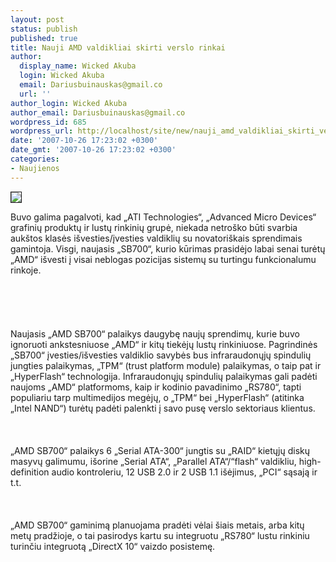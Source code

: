 ```yaml
---
layout: post
status: publish
published: true
title: Nauji AMD valdikliai skirti verslo rinkai
author:
  display_name: Wicked Akuba
  login: Wicked Akuba
  email: Dariusbuinauskas@gmail.co
  url: ''
author_login: Wicked Akuba
author_email: Dariusbuinauskas@gmail.co
wordpress_id: 685
wordpress_url: http://localhost/site/new/nauji_amd_valdikliai_skirti_verslo_rinkai/
date: '2007-10-26 17:23:02 +0300'
date_gmt: '2007-10-26 17:23:02 +0300'
categories:
- Naujienos
---
```

<div class="imgright"><img src="http://xtreview.com/images/RS690G-Radeon-X1250/amd-690g-chipset-2.jpg" border="1"></div>
<p>Buvo galima pagalvoti, kad „ATI Technologies“, „Advanced Micro Devices“ grafinių produktų ir lustų rinkinių grupė, niekada netroško būti svarbia aukštos klasės išvesties/įvesties valdiklių su novatoriškais sprendimais gamintoja. Visgi, naujasis „SB700“, kurio kūrimas prasidėjo labai senai turėtų „AMD“ išvesti į visai neblogas pozicijas sistemų su turtingu funkcionalumu rinkoje.<br />
<br><br />
<br><br />
<br>Naujasis „AMD SB700“ palaikys daugybę naujų sprendimų, kurie buvo ignoruoti ankstesniuose „AMD“ ir kitų tiekėjų lustų rinkiniuose. Pagrindinės „SB700“ įvesties/išvesties valdiklio savybės bus infraraudonųjų spindulių jungties palaikymas, „TPM“ (trust platform module) palaikymas, o taip pat ir „HyperFlash“ technologija. Infraraudonųjų spindulių palaikymas gali padėti naujoms „AMD“ platformoms, kaip ir kodinio pavadinimo „RS780“, tapti populiariu tarp multimedijos megėjų, o „TPM“ bei „HyperFlash“ (atitinka „Intel NAND“) turėtų padėti palenkti į savo pusę verslo sektoriaus klientus.<br />
<br><br />
<br>„AMD SB700“ palaikys 6 „Serial ATA-300“ jungtis su „RAID“ kietųjų diskų masyvų galimumu, išorine „Serial ATA“, „Parallel ATA“/“flash“ valdikliu, high-definition audio kontroleriu, 12 USB 2.0 ir 2 USB 1.1 išėjimus, „PCI“ sąsają ir t.t.<br />
<br><br />
<br>„AMD SB700“ gaminimą planuojama pradėti vėlai šiais metais, arba kitų metų pradžioje, o tai pasirodys kartu su integruotu „RS780“ lustu rinkiniu turinčiu integruotą „DirectX 10“ vaizdo posistemę.<br />
<br></p>
